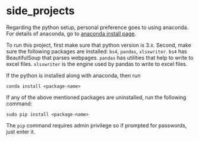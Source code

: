 # side_projects



Regarding the python setup,
personal preference goes to using anaconda.
For details of anaconda,
go to [anaconda install page](https://docs.anaconda.com/anaconda/install/).

To run this project, first make sure that python version is 3.x.
Second, make sure the following packages are installed:
`bs4`, `pandas`, `xlsxwriter`.
`bs4` has BeautifulSoup that parses webpages.
`pandas` has utilities that help to write to excel files.
`xlsxwriter` is the engine used by pandas to write to excel files.

If the python is installed along with anaconda, then run
```
conda install <package-name>
```

If any of the above mentioned packages are uninstalled, run the following command:
```
sudo pip install <package-name>
```
The `pip` command requires admin privilege
so if prompted for passwords, just enter it.

